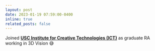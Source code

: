 ```yaml
---
layout: post
date: 2023-01-19 07:59:00-0400
inline: true
related_posts: false
---
```


Joined **[USC Institute for Creative Technologies (ICT)](https://drive.google.com/file/d/1WbyMURs3_mnSYL111jU6_SavPfC4VhC1/view?usp=sharing)** as graduate RA working in 3D Vision :sweat_smile:
